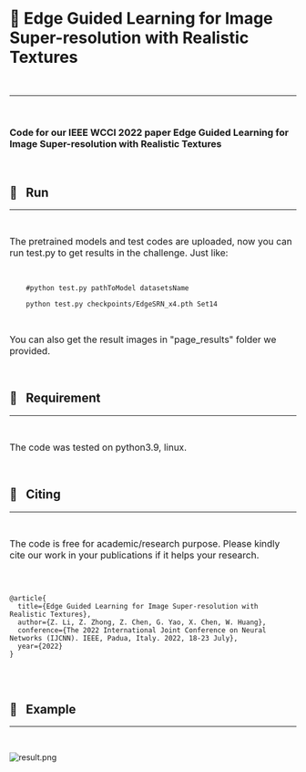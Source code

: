 <br>

<br>

<br>


# 🌌 **Edge Guided Learning for Image Super-resolution with Realistic Textures** 
<br>

***

<br>

### **Code for our IEEE WCCI 2022 paper Edge Guided Learning for Image Super-resolution with Realistic Textures**

<br>

## 🍅 &nbsp;&nbsp;**Run**
***
<br>

<font size=3> The pretrained models and test codes are uploaded, now you can run test.py to get results in the challenge. Just like:</font>

<br>

```
    #python test.py pathToModel datasetsName

    python test.py checkpoints/EdgeSRN_x4.pth Set14
```
<br>

<font size=3> You can also get the result images in "page_results" folder we provided.</font>

<br>

## 🍅 &nbsp;&nbsp;**Requirement**
***
<br>

<font size=3> The code was tested on python3.9, linux.</font>

<br>

## 🍅 &nbsp;&nbsp;**Citing**
***
<br>

<font size=3> The code is free for academic/research purpose. Please kindly cite our work in your publications if it helps your research.</font>

<br>

```

@article{
  title={Edge Guided Learning for Image Super-resolution with Realistic Textures},
  author={Z. Li, Z. Zhong, Z. Chen, G. Yao, X. Chen, W. Huang},
  conference={The 2022 International Joint Conference on Neural Networks (IJCNN). IEEE, Padua, Italy. 2022, 18-23 July},
  year={2022}
}

```

<br><br>

## 🍅 &nbsp;&nbsp;**Example**
***
<br>

![result.png](./result.png)

<br><br>